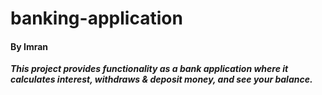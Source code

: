 # banking-application
#### By Imran
**_This project provides functionality as a bank application where it calculates interest, withdraws & deposit money, and see your balance._**

